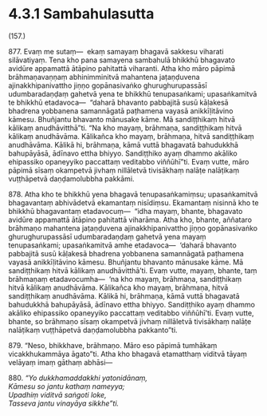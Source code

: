# 4.3.1 Sambahulasutta

(157.)

877\. Evaṃ me sutaṃ—  ekaṃ samayaṃ bhagavā sakkesu viharati silāvatiyaṃ. Tena kho pana samayena sambahulā bhikkhū bhagavato avidūre appamattā ātāpino pahitattā viharanti. Atha kho māro pāpimā brāhmaṇavaṇṇaṃ abhinimminitvā mahantena jaṭaṇḍuvena ajinakkhipanivattho jiṇṇo gopānasivaṅko ghurughurupassāsī udumbaradaṇḍaṃ gahetvā yena te bhikkhū tenupasaṅkami; upasaṅkamitvā te bhikkhū etadavoca—  “daharā bhavanto pabbajitā susū kāḷakesā bhadrena yobbanena samannāgatā paṭhamena vayasā anikkīḷitāvino kāmesu. Bhuñjantu bhavanto mānusake kāme. Mā sandiṭṭhikaṃ hitvā kālikaṃ anudhāvitthā”ti. “Na kho mayaṃ, brāhmaṇa, sandiṭṭhikaṃ hitvā kālikaṃ anudhāvāma. Kālikañca kho mayaṃ, brāhmaṇa, hitvā sandiṭṭhikaṃ anudhāvāma. Kālikā hi, brāhmaṇa, kāmā vuttā bhagavatā bahudukkhā bahupāyāsā, ādīnavo ettha bhiyyo. Sandiṭṭhiko ayaṃ dhammo akāliko ehipassiko opaneyyiko paccattaṃ veditabbo viññūhī”ti. Evaṃ vutte, māro pāpimā sīsaṃ okampetvā jivhaṃ nillāletvā tivisākhaṃ nalāṭe nalāṭikaṃ vuṭṭhāpetvā daṇḍamolubbha pakkāmi.

878\. Atha kho te bhikkhū yena bhagavā tenupasaṅkamiṃsu; upasaṅkamitvā bhagavantaṃ abhivādetvā ekamantaṃ nisīdiṃsu. Ekamantaṃ nisinnā kho te bhikkhū bhagavantaṃ etadavocuṃ—  “idha mayaṃ, bhante, bhagavato avidūre appamattā ātāpino pahitattā viharāma. Atha kho, bhante, aññataro brāhmaṇo mahantena jaṭaṇḍuvena ajinakkhipanivattho jiṇṇo gopānasivaṅko ghurughurupassāsī udumbaradaṇḍaṃ gahetvā yena mayaṃ tenupasaṅkami; upasaṅkamitvā amhe etadavoca—  ‘daharā bhavanto pabbajitā susū kāḷakesā bhadrena yobbanena samannāgatā paṭhamena vayasā anikkīḷitāvino kāmesu. Bhuñjantu bhavanto mānusake kāme. Mā sandiṭṭhikaṃ hitvā kālikaṃ anudhāvitthā’ti. Evaṃ vutte, mayaṃ, bhante, taṃ brāhmaṇaṃ etadavocumha—  ‘na kho mayaṃ, brāhmaṇa, sandiṭṭhikaṃ hitvā kālikaṃ anudhāvāma. Kālikañca kho mayaṃ, brāhmaṇa, hitvā sandiṭṭhikaṃ anudhāvāma. Kālikā hi, brāhmaṇa, kāmā vuttā bhagavatā bahudukkhā bahupāyāsā, ādīnavo ettha bhiyyo. Sandiṭṭhiko ayaṃ dhammo akāliko ehipassiko opaneyyiko paccattaṃ veditabbo viññūhī’ti. Evaṃ vutte, bhante, so brāhmaṇo sīsaṃ okampetvā jivhaṃ nillāletvā tivisākhaṃ nalāṭe nalāṭikaṃ vuṭṭhāpetvā daṇḍamolubbha pakkanto”ti.

879\. “Neso, bhikkhave, brāhmaṇo. Māro eso pāpimā tumhākaṃ vicakkhukammāya āgato”ti. Atha kho bhagavā etamatthaṃ viditvā tāyaṃ velāyaṃ imaṃ gāthaṃ abhāsi—

880\. _“Yo dukkhamaddakkhi yatonidānaṃ,_  
_Kāmesu so jantu kathaṃ nameyya;_  
_Upadhiṃ viditvā saṅgoti loke,_  
_Tasseva jantu vinayāya sikkhe”ti._
